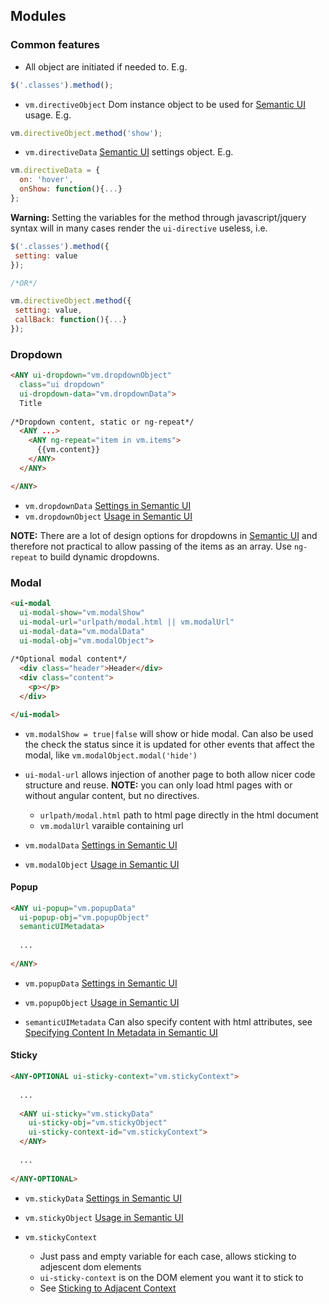 ## Modules

### Common features

- All object are initiated if needed to. E.g.
 ``` javascript
$('.classes').method();
 ```


- `vm.directiveObject` Dom instance object to be used for [Semantic UI] usage. E.g.
 ``` javascript
 vm.directiveObject.method('show');
 ```

- `vm.directiveData` [Semantic UI] settings object. E.g.
 ```javascript
 vm.directiveData = {
   on: 'hover',
   onShow: function(){...}
 };
 ```
 
 
 **Warning:** Setting the variables for the method through javascript/jquery syntax will in many cases render the `ui-directive` useless, i.e.
 
 ```javascript
 $('.classes').method({
  setting: value
 });
 
 /*OR*/
 
 vm.directiveObject.method({
  setting: value,
  callBack: function(){...}
 }); 
 ```

### Dropdown

```html
<ANY ui-dropdown="vm.dropdownObject" 
  class="ui dropdown" 
  ui-dropdown-data="vm.dropdownData">
  Title
  
/*Dropdown content, static or ng-repeat*/  
  <ANY ...>
    <ANY ng-repeat="item in vm.items">
      {{vm.content}}
    </ANY>  
  </ANY>  

</ANY>
```
- `vm.dropdownData` [Settings in Semantic UI](http://semantic-ui.com/modules/dropdown.html#/settings) 
-  `vm.dropdownObject` [Usage in Semantic UI](http://semantic-ui.com/modules/dropdown.html#behavior)

**NOTE:** There are a lot of design options for dropdowns in [Semantic UI] and therefore not practical to allow passing of the items as an array. Use `ng-repeat` to build dynamic dropdowns.

### Modal

```html
<ui-modal 
  ui-modal-show="vm.modalShow"
  ui-modal-url="urlpath/modal.html || vm.modalUrl"
  ui-modal-data="vm.modalData"
  ui-modal-obj="vm.modalObject">
  
/*Optional modal content*/  
  <div class="header">Header</div>
  <div class="content">
    <p></p>
  </div>  

</ui-modal>
```

- `vm.modalShow = true|false` will show or hide modal. Can also be used the check the status since it is updated for other events that affect the modal, like `vm.modalObject.modal('hide')`

- `ui-modal-url` allows injection of another page to both allow nicer code structure and reuse. **NOTE:** you can only load html pages with or without angular content, but no directives.
  - `urlpath/modal.html` path to html page directly in the html document
  - `vm.modalUrl` varaible containing url

- `vm.modalData` [Settings in Semantic UI](http://semantic-ui.com/modules/modal.html#/settings) 

-  `vm.modalObject` [Usage in Semantic UI](http://semantic-ui.com/modules/modal.html#behavior)


#### Popup

```html
<ANY ui-popup="vm.popupData" 
  ui-popup-obj="vm.popupObject"
  semanticUIMetadata>
  
  ...
  
</ANY>
```
- `vm.popupData` [Settings in Semantic UI](http://semantic-ui.com/modules/popup.html#/settings) 

-  `vm.popupObject` [Usage in Semantic UI](http://semantic-ui.com/modules/popup.html#behavior)

- `semanticUIMetadata` Can also specify content with html attributes, see [Specifying Content In Metadata in Semantic UI](http://semantic-ui.com/modules/popup.html#specifying-content-in-metadata)

#### Sticky

```html
<ANY-OPTIONAL ui-sticky-context="vm.stickyContext"> 
  
  ...
  
  <ANY ui-sticky="vm.stickyData" 
    ui-sticky-obj="vm.stickyObject"
    ui-sticky-context-id="vm.stickyContext">
  </ANY>
  
  ...
  
</ANY-OPTIONAL>

```

- `vm.stickyData` [Settings in Semantic UI](http://semantic-ui.com/modules/sticky.html#/settings) 

-  `vm.stickyObject` [Usage in Semantic UI](http://semantic-ui.com/modules/sticky.html#refreshing-cached-values)

- `vm.stickyContext` 
  - Just pass and empty variable for each case, allows sticking to adjescent dom elements
  - `ui-sticky-context` is on the DOM element you want it to stick to
  - See [Sticking to Adjacent Context](http://semantic-ui.com/modules/sticky.html#sticking-to-adjacent-context)

[Semantic UI]:http://semantic-ui.com